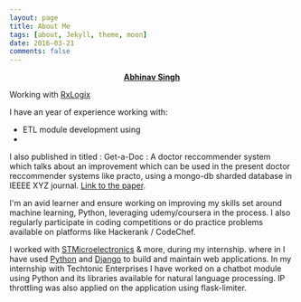 ```yaml
---
layout: page
title: About Me
tags: [about, Jekyll, theme, moon]
date: 2016-03-21
comments: false
---
```

    
<center><a href="https://sudoabhinav.github.io"><b>Abhinav Singh</b></a> </center>

Working with [RxLogix](https://www.rxlogix.com/en/)


I have an year of experience working with:
- ETL module development using 
- 

I also published in titled : Get-a-Doc : A doctor reccommender system which talks about an improvement which can be used in the present doctor reccommender systems like practo, using a mongo-db sharded database in IEEEE XYZ journal.
[Link to the paper](https://ieeexplore.ieee.org/document/8748776).

I'm an avid learner and ensure working on improving my skills set around machine learning, Python, leveraging udemy/coursera in the process. I also regularly participate in coding competitions or do practice problems available on platforms like Hackerank / CodeChef.

I worked with [STMicroelectronics](https://www.st.com/content/st_com/en.html) & more, during my internship. where in I have used [Python](https://python.org) and [Django](https://www.djangoproject.com/) to build and maintain web applications. In my internship with Techtonic Enterprises I have worked on a chatbot module using Python and its libraries available for natural language processing. IP throttling was also applied on the application using flask-limiter.
